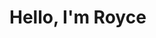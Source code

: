 <h1>Hello, I'm Royce </h1>
<!---
royskie2/royskie2 is a ✨ special ✨ repository because its `README.md` (this file) appears on your GitHub profile.
You can click the Preview link to take a look at your changes.
--->
